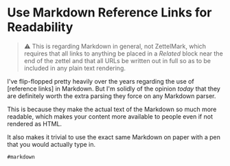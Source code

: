 # Use Markdown Reference Links for Readability

> ⚠️
> This is regarding Markdown in general, not ZettelMark, which requires
> that all links to anything be placed in a *Related* block near the end
> of the zettel and that all URLs be written out in full so as to be
> included in any plain text rendering.

I've flip-flopped pretty heavily over the years regarding the use of
[reference links] in Markdown. But I'm solidly of the opinion *today*
that they are definitely worth the extra parsing they force on any
Markdown parser.

This is because they make the actual text of the Markdown so much more
readable, which makes your content more available to people even if not
rendered as HTML.

It also makes it trivial to use the exact same Markdown on paper with a
pen that you would actually type in.

    #markdown
